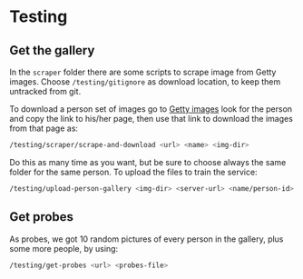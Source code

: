 # Testing

## Get the gallery

In the `scraper` folder there are some scripts to scrape image from Getty images. Choose `/testing/gitignore` as download location, to keep them untracked from git.

To download a person set of images go to [Getty images](https://www.gettyimages.it/editorial-images) look for the person and copy the link to his/her page, then use that link to download the images from that page as:

```bash
/testing/scraper/scrape-and-download <url> <name> <img-dir>
```

Do this as many time as you want, but be sure to choose always the same folder for the same person. To upload the files to train the service:

```bash
/testing/upload-person-gallery <img-dir> <server-url> <name/person-id>
```

## Get probes

As probes, we got 10 random pictures of every person in the gallery, plus some more people, by using:

```bash
/testing/get-probes <url> <probes-file>
```

